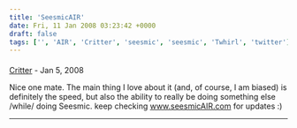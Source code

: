 ```yaml
---
title: 'SeesmicAIR'
date: Fri, 11 Jan 2008 03:23:42 +0000
draft: false
tags: ['', 'AIR', 'Critter', 'seesmic', 'seesmic', 'Twhirl', 'twitter']
---
```



#### 
[Critter](http://seesmicAIR.com "blogs@critz.org") - <time datetime="2008-01-11 04:34:33">Jan 5, 2008</time>

Nice one mate. The main thing I love about it (and, of course, I am biased) is definitely the speed, but also the ability to really be doing something else /while/ doing Seesmic. keep checking www.seesmicAIR.com for updates :)
<hr />
